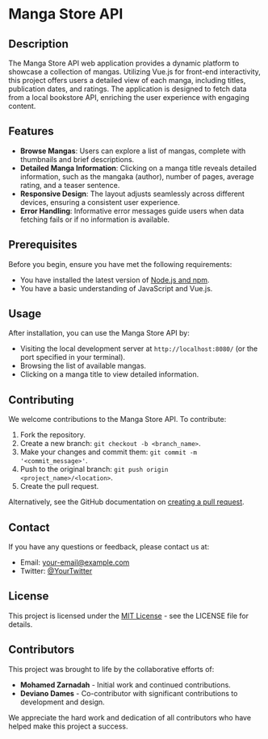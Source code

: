 
# Manga Store API

## Description

The Manga Store API web application provides a dynamic platform to showcase a collection of mangas. Utilizing Vue.js for front-end interactivity, this project offers users a detailed view of each manga, including titles, publication dates, and ratings. The application is designed to fetch data from a local bookstore API, enriching the user experience with engaging content.

## Features

- **Browse Mangas**: Users can explore a list of mangas, complete with thumbnails and brief descriptions.
- **Detailed Manga Information**: Clicking on a manga title reveals detailed information, such as the mangaka (author), number of pages, average rating, and a teaser sentence.
- **Responsive Design**: The layout adjusts seamlessly across different devices, ensuring a consistent user experience.
- **Error Handling**: Informative error messages guide users when data fetching fails or if no information is available.

## Prerequisites

Before you begin, ensure you have met the following requirements:
- You have installed the latest version of [Node.js and npm](https://nodejs.org/).
- You have a basic understanding of JavaScript and Vue.js.

## Usage

After installation, you can use the Manga Store API by:

- Visiting the local development server at `http://localhost:8080/` (or the port specified in your terminal).
- Browsing the list of available mangas.
- Clicking on a manga title to view detailed information.

## Contributing

We welcome contributions to the Manga Store API. To contribute:

1. Fork the repository.
2. Create a new branch: `git checkout -b <branch_name>`.
3. Make your changes and commit them: `git commit -m '<commit_message>'`.
4. Push to the original branch: `git push origin <project_name>/<location>`.
5. Create the pull request.

Alternatively, see the GitHub documentation on [creating a pull request](https://help.github.com/articles/creating-a-pull-request/).

## Contact

If you have any questions or feedback, please contact us at:

- Email: your-email@example.com
- Twitter: [@YourTwitter](https://twitter.com/YourTwitter)

## License

This project is licensed under the [MIT License](LICENSE.txt) - see the LICENSE file for details.

## Contributors

This project was brought to life by the collaborative efforts of:

- **Mohamed Zarnadah** - Initial work and continued contributions.
- **Deviano Dames** - Co-contributor with significant contributions to development and design.

We appreciate the hard work and dedication of all contributors who have helped make this project a success.
